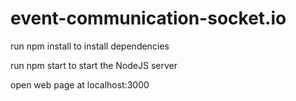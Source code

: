 ﻿# event-communication-socket.io
run npm install to install dependencies

run npm start to start the NodeJS server

open web page at localhost:3000
